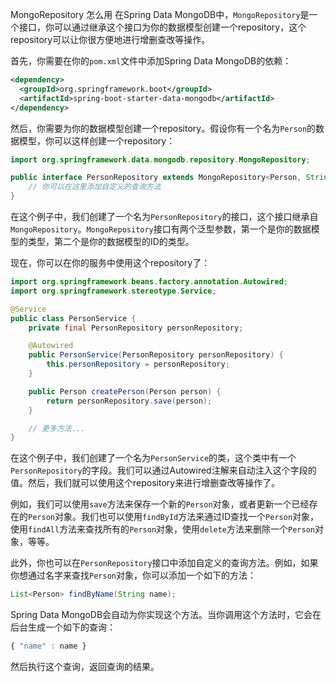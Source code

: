 MongoRepository 怎么用
在Spring Data MongoDB中，`MongoRepository`是一个接口，你可以通过继承这个接口为你的数据模型创建一个repository，这个repository可以让你很方便地进行增删查改等操作。

首先，你需要在你的`pom.xml`文件中添加Spring Data MongoDB的依赖：

```xml
<dependency>
  <groupId>org.springframework.boot</groupId>
  <artifactId>spring-boot-starter-data-mongodb</artifactId>
</dependency>
```

然后，你需要为你的数据模型创建一个repository。假设你有一个名为`Person`的数据模型，你可以这样创建一个repository：

```java
import org.springframework.data.mongodb.repository.MongoRepository;

public interface PersonRepository extends MongoRepository<Person, String> {
    // 你可以在这里添加自定义的查询方法
}
```

在这个例子中，我们创建了一个名为`PersonRepository`的接口，这个接口继承自`MongoRepository`。`MongoRepository`接口有两个泛型参数，第一个是你的数据模型的类型，第二个是你的数据模型的ID的类型。

现在，你可以在你的服务中使用这个repository了：

```java
import org.springframework.beans.factory.annotation.Autowired;
import org.springframework.stereotype.Service;

@Service
public class PersonService {
    private final PersonRepository personRepository;

    @Autowired
    public PersonService(PersonRepository personRepository) {
        this.personRepository = personRepository;
    }

    public Person createPerson(Person person) {
        return personRepository.save(person);
    }

    // 更多方法...
}
```

在这个例子中，我们创建了一个名为`PersonService`的类，这个类中有一个`PersonRepository`的字段。我们可以通过Autowired注解来自动注入这个字段的值。然后，我们就可以使用这个repository来进行增删查改等操作了。

例如，我们可以使用`save`方法来保存一个新的`Person`对象，或者更新一个已经存在的`Person`对象。我们也可以使用`findById`方法来通过ID查找一个`Person`对象，使用`findAll`方法来查找所有的`Person`对象，使用`delete`方法来删除一个`Person`对象，等等。

此外，你也可以在`PersonRepository`接口中添加自定义的查询方法。例如，如果你想通过名字来查找`Person`对象，你可以添加一个如下的方法：

```java
List<Person> findByName(String name);
```

Spring Data MongoDB会自动为你实现这个方法。当你调用这个方法时，它会在后台生成一个如下的查询：

```javascript
{ "name" : name }
```

然后执行这个查询，返回查询的结果。